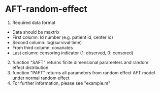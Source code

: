 # AFT-random-effect

1. Required data format
  - Data should be maxtrix
  - First column: Id number (e.g. patient id, center id)
  - Second column: log(survival time)
  - From third column: covariates
  - Last column: censoring indicator (1: observed, 0: censored)

2. function "SAFT" returns finite dimensional parameters and random effect distribution
3. function "PAFT" returns all parameters from random effect AFT model under normal random effect
4. For further information, please see "example.m"
   
